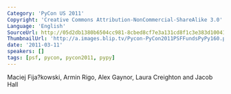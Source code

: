 ```yaml
---
Category: 'PyCon US 2011'
Copyright: 'Creative Commons Attribution-NonCommercial-ShareAlike 3.0'
Language: 'English'
SourceUrl: http://05d2db1380b6504cc981-8cbed8cf7e3a131cd8f1c3e383d10041.r93.cf2.rackcdn.com/pycon-us-2011/355_psf-funds-pypy.mp4
ThumbnailUrl: 'http://a.images.blip.tv/Pycon-PyCon2011PSFFundsPyPy160.png'
date: '2011-03-11'
speakers: []
tags: [psf, pycon, pycon2011, pypy]
---
```

Maciej Fija?kowski, Armin Rigo, Alex Gaynor, Laura Creighton and Jacob Hall

